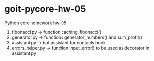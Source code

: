 # goit-pycore-hw-05
Python core homework hw-05

1. fibonacci.py -> function caching_fibonacci()
2. generator.py -> functions generator_numbers() and sum_profit()
3. assistant.py -> bot assistant for contacts book
4. errors_helper.py -> function input_error() to be used as decorator in assistant.py
